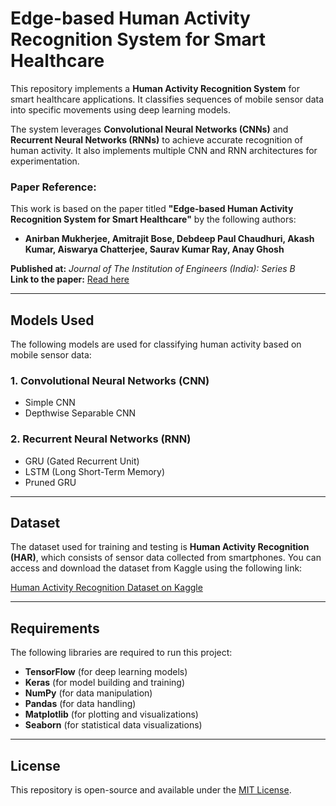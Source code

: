# Edge-based Human Activity Recognition System for Smart Healthcare

This repository implements a **Human Activity Recognition System** for smart healthcare applications. It classifies sequences of mobile sensor data into specific movements using deep learning models.

The system leverages **Convolutional Neural Networks (CNNs)** and **Recurrent Neural Networks (RNNs)** to achieve accurate recognition of human activity. It also implements multiple CNN and RNN architectures for experimentation.

### Paper Reference:
This work is based on the paper titled **"Edge-based Human Activity Recognition System for Smart Healthcare"** by the following authors:
- **Anirban Mukherjee, Amitrajit Bose, Debdeep Paul Chaudhuri, Akash Kumar, Aiswarya Chatterjee, Saurav Kumar Ray, Anay Ghosh**

**Published at:** *Journal of The Institution of Engineers (India): Series B*  
**Link to the paper:** [Read here](https://link.springer.com/article/10.1007/s40031-021-00663-w)

---

## Models Used

The following models are used for classifying human activity based on mobile sensor data:

### 1. **Convolutional Neural Networks (CNN)**
- Simple CNN
- Depthwise Separable CNN

### 2. **Recurrent Neural Networks (RNN)**
- GRU (Gated Recurrent Unit)
- LSTM (Long Short-Term Memory)
- Pruned GRU

---

## Dataset

The dataset used for training and testing is **Human Activity Recognition (HAR)**, which consists of sensor data collected from smartphones. You can access and download the dataset from Kaggle using the following link:

[Human Activity Recognition Dataset on Kaggle](https://www.kaggle.com/erenaktas/human-activity-recognition)

---

## Requirements

The following libraries are required to run this project:

- **TensorFlow** (for deep learning models)
- **Keras** (for model building and training)
- **NumPy** (for data manipulation)
- **Pandas** (for data handling)
- **Matplotlib** (for plotting and visualizations)
- **Seaborn** (for statistical data visualizations)

---

## License

This repository is open-source and available under the [MIT License](LICENSE).
